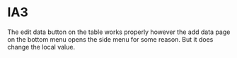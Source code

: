 # IA3
The edit data button on the table works properly however the add data page on the bottom menu opens the side menu for some reason. But it does change the local value.